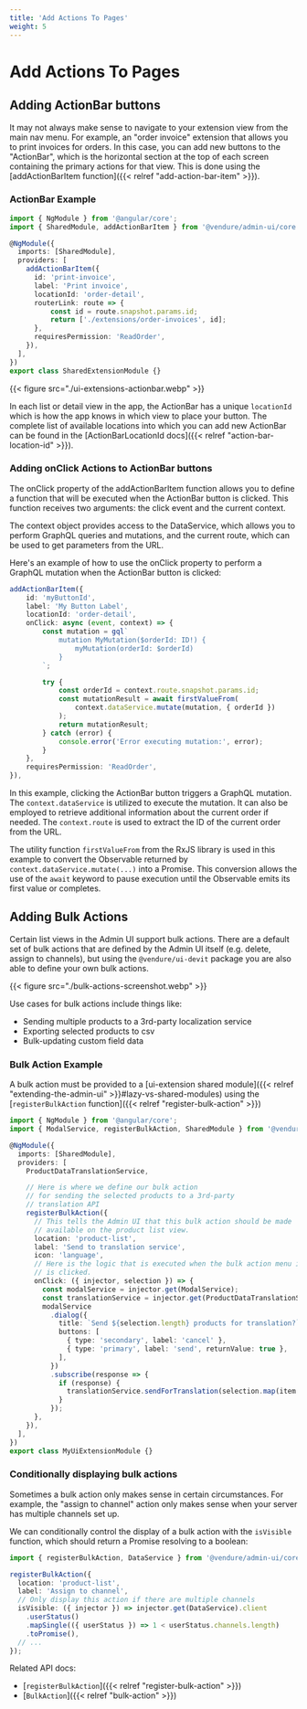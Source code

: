 ```yaml
---
title: 'Add Actions To Pages'
weight: 5
---
```


# Add Actions To Pages


## Adding ActionBar buttons

It may not always make sense to navigate to your extension view from the main nav menu. For example, an "order invoice" extension that allows you to print invoices for orders. In this case, you can add new buttons to the "ActionBar", which is the horizontal section at the top of each screen containing the primary actions for that view. This is done using the [addActionBarItem function]({{< relref "add-action-bar-item" >}}).

### ActionBar Example

```TypeScript
import { NgModule } from '@angular/core';
import { SharedModule, addActionBarItem } from '@vendure/admin-ui/core';

@NgModule({
  imports: [SharedModule],
  providers: [
    addActionBarItem({
      id: 'print-invoice',
      label: 'Print invoice',
      locationId: 'order-detail',
      routerLink: route => {
          const id = route.snapshot.params.id;
          return ['./extensions/order-invoices', id];
      },
      requiresPermission: 'ReadOrder',
    }),
  ],
})
export class SharedExtensionModule {}
```

{{< figure src="./ui-extensions-actionbar.webp" >}}

In each list or detail view in the app, the ActionBar has a unique `locationId` which is how the app knows in which view to place your button. The complete list of available locations into which you can add new ActionBar can be found in the [ActionBarLocationId docs]({{< relref "action-bar-location-id" >}}).

### Adding onClick Actions to ActionBar buttons

The onClick property of the addActionBarItem function allows you to define a function that will be executed when the ActionBar button is clicked. This function receives two arguments: the click event and the current context.

The context object provides access to the DataService, which allows you to perform GraphQL queries and mutations, and the current route, which can be used to get parameters from the URL.

Here's an example of how to use the onClick property to perform a GraphQL mutation when the ActionBar button is clicked:

```TypeScript
addActionBarItem({
    id: 'myButtonId',
    label: 'My Button Label',
    locationId: 'order-detail',
    onClick: async (event, context) => {
        const mutation = gql`
            mutation MyMutation($orderId: ID!) {
                myMutation(orderId: $orderId)
            }
        `;

        try {
            const orderId = context.route.snapshot.params.id;
            const mutationResult = await firstValueFrom(
                context.dataService.mutate(mutation, { orderId })
            );
            return mutationResult;
        } catch (error) {
            console.error('Error executing mutation:', error);
        }
    },
    requiresPermission: 'ReadOrder',
}),
```

In this example, clicking the ActionBar button triggers a GraphQL mutation. The `context.dataService` is utilized to execute the mutation. It can also be employed to retrieve additional information about the current order if needed. The `context.route` is used to extract the ID of the current order from the URL.

The utility function `firstValueFrom` from the RxJS library is used in this example to convert the Observable returned by `context.dataService.mutate(...)` into a Promise. This conversion allows the use of the `await` keyword to pause execution until the Observable emits its first value or completes.

## Adding Bulk Actions

Certain list views in the Admin UI support bulk actions. There are a default set of bulk actions that are defined by the Admin UI itself (e.g. delete, assign to channels), but using the `@vendure/ui-devit` package
you are also able to define your own bulk actions.

{{< figure src="./bulk-actions-screenshot.webp" >}}

Use cases for bulk actions include things like:

- Sending multiple products to a 3rd-party localization service
- Exporting selected products to csv
- Bulk-updating custom field data

### Bulk Action Example

A bulk action must be provided to a [ui-extension shared module]({{< relref "extending-the-admin-ui" >}}#lazy-vs-shared-modules) using the [`registerBulkAction` function]({{< relref "register-bulk-action" >}})

```TypeScript
import { NgModule } from '@angular/core';
import { ModalService, registerBulkAction, SharedModule } from '@vendure/admin-ui/core';

@NgModule({
  imports: [SharedModule],
  providers: [
    ProductDataTranslationService,

    // Here is where we define our bulk action
    // for sending the selected products to a 3rd-party
    // translation API
    registerBulkAction({
      // This tells the Admin UI that this bulk action should be made
      // available on the product list view.
      location: 'product-list',
      label: 'Send to translation service',
      icon: 'language',
      // Here is the logic that is executed when the bulk action menu item
      // is clicked.
      onClick: ({ injector, selection }) => {
        const modalService = injector.get(ModalService);
        const translationService = injector.get(ProductDataTranslationService);
        modalService
          .dialog({
            title: `Send ${selection.length} products for translation?`,
            buttons: [
              { type: 'secondary', label: 'cancel' },
              { type: 'primary', label: 'send', returnValue: true },
            ],
          })
          .subscribe(response => {
            if (response) {
              translationService.sendForTranslation(selection.map(item => item.productId));
            }
          });
      },
    }),
  ],
})
export class MyUiExtensionModule {}
```

### Conditionally displaying bulk actions

Sometimes a bulk action only makes sense in certain circumstances. For example, the "assign to channel" action only makes sense when your server has multiple channels set up.

We can conditionally control the display of a bulk action with the `isVisible` function, which should return a Promise resolving to a boolean:

```TypeScript
import { registerBulkAction, DataService } from '@vendure/admin-ui/core';

registerBulkAction({
  location: 'product-list',
  label: 'Assign to channel',
  // Only display this action if there are multiple channels
  isVisible: ({ injector }) => injector.get(DataService).client
    .userStatus()
    .mapSingle(({ userStatus }) => 1 < userStatus.channels.length)
    .toPromise(),
  // ...
});
```

Related API docs:

- [`registerBulkAction`]({{< relref "register-bulk-action" >}})
- [`BulkAction`]({{< relref "bulk-action" >}})
